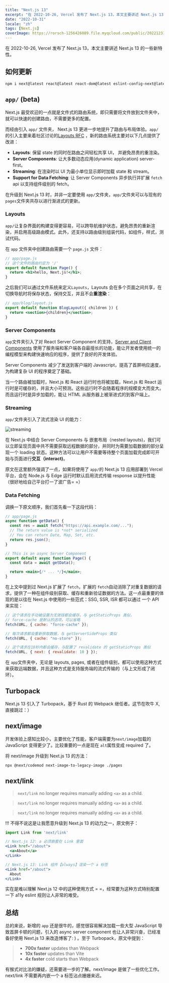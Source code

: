 ```yaml
---
title: "Next.js 13"
excerpt: "在 2022-10-26, Vercel 发布了 Next.js 13，本文主要讲述 Next.js 13 的一些新特性。"
date: "2022-10-31"
locale: "zh"
tags: [Next.js]
coverImage: https://rorsch-1256426089.file.myqcloud.com/public/202212312152644.webp
---
```


在 2022-10-26, Vercel 发布了 Next.js 13，本文主要讲述 Next.js 13 的一些新特性。

## 如何更新

```bash
npm i next@latest react@latest react-dom@latest eslint-config-next@latest
```

## `app/` (beta)

Next.js 最受欢迎的一点就是文件式的路由系统，即只需要将文件放到文件夹中，就可以快速的创建路由，不需要更多的配置。

而经由引入 `app/` 文件夹， Next.js 13 更进一步地提升了路由与布局体验。`app/` 的引入主要来着社区讨论的[Layouts RFC](https://nextjs.org/blog/layouts-rfc) ，新的路由系统主要对以下几点提供了改进：

- **Layouts**: 保留 state 的同时在路由之间轻松共享 UI， 并避免昂贵的重渲染。
- **Server Components**: 让大多数动态应用(dynamic application) server-first。
- **Streaming**: 在渲染时以 UI 为最小单位显示即时加载 state 和 stream。
- **Support for Data Fetching**: 让 Server Components 异步执行并扩展 `fetch` api 以支持组件级别的 fetch。

在升级到 Next.js 13 时，并非一定要使用 `app/`文件夹，`app/`文件夹可以与现有的`pages`文件夹共存以进行渐进式的更新。

### Layouts

`app/`让复杂界面的构建变得更容易，可以跨导航维护状态，避免昂贵的重新渲染，并启用高级路由模式。此外，还支持以路由级别组装代码，如组件，样式，测试代码。

在 `app` 文件夹中创建路由需要一个 `page.js` 文件：

```jsx
// app/page.js
// 这个文件的路由约定为 '/'
export default function Page() {
  return <h1>hello, Next.js!</h1>;
}
```

之后我们可以通过文件系统来定义`Layouts`，Layouts 会在多个页面之间共享，在切换导航时将保存状态，保持交互，并且不会**重渲染**：

```jsx
// app/blog/layout.js
export default function BlogLayout({ children }) {
  return <section>{children}</section>;
}
```

### Server Components

`app`文件夹引入了对 React Server Component 的支持，[Server and Client Components](https://beta.nextjs.org/docs/rendering/server-and-client-components) 使用了服务端和客户端各自最擅长的功能，能让开发者使用统一的编程模型来构建快速响应的程序，提供了良好的开发体验。

Server Components 减少了发送到客户端的 Javascript，提高了首屏响应速度，为构建复杂 UI 的程序奠定了基础。

当一个路由被加载时，Next.js 和 React 运行时也将被加载，Next.js 和 React 运行时是可缓存的，并且大小可预测。这些运行时不会随着程序的规模变大而变大。而且运行时是异步加载的，能让 HTML 从服务器上被渐进式的到客户端上。

### Streaming

`app/`文件夹引入了流式渲染 UI 的能力：

![streaming](https://rorsch-1256426089.file.myqcloud.com/public/202210312242050.webp)

在 Next.js 中结合 Server Components 与 嵌套布局（nested layouts)，我们可以立即呈现页面中共不需要获取远程数据的部分，并同时为需要加载数据的部分呈现一个 loading 状态。这种方法可以让用户不需要等待整个页面加载完成即可开始与页面进行**交互（interact)**。

原文在这里额外强调了一点，如果将使用了 `app/`的 Next.js 13 应用部署到 Vercel 平台，会在 Node.js 与 Edge 运行时默认启用流式传输 response 以提升性能（很好地给自己平台打一了波广告= =）

### Data Fetching

调换一下原文顺序，我们首先看一下这段代码：

```jsx
// app/page.js
async function getData() {
  const res = await fetch("https://api.example.com/...");
  // The return value is *not* serialized
  // You can return Date, Map, Set, etc.
  return res.json();
}

// This is an async Server Component
export default async function Page() {
  const data = await getData();

  return <main>{/* ... */}</main>;
}
```

在上文中提到过 Next.js 扩展了 `fetch`，扩展的 `fetch`自动消除了对重复数据的请求，提供了一种在组件级别获取、缓存和重新验证数据的方法。这一点最重要的体现的是以往在 Next.js 中使用的一些范式：SSG, SSR, ISR 都可以通过 一个 API 来实现：

```javascript
// 这个请求在手动被设置为无效钱都会缓存，与 getStaticProps 类似，
// force-cache 是默认的选项，可以省略
fetch(URL, { cache: "force-cache" });

// 每次请求都会重新获取数据，与 getServerSideProps 类似
fetch(URL, { cache: "no-store" });

// 这个请求在10秒内都会缓存，与配置了 revalidate 的 getStaticProps 类似
fetch(URL, { next: { revalidate: 10 } });
```

在 `app`文件夹中，无论是 layouts, pages, 或者在组件级别，都可以使用这种方式来获取远端数据，并且这种方式是支持服务端的流式传输的（与上文形成了闭环）。

## Turbopack

Next.js 13 引入了 Turbopack，基于 Rust 的 Webpack 继任者。这节在吹牛 X, 直接跳过：）

## next/image

开发体验上感知比较小，主要优化了性能，客户端需要为`next/image`加载的 JavaScript 变得更少了。比较重要的一点是现在 `alt`属性变成 required 了。

将 next/image 升级到 Next.js 13 的方法：

```bash
npx @next/codemod next-image-to-legacy-image ./pages
```

## next/link

> `next/link` no longer requires manually adding `<a>` as a child.

> `next/link` no longer requires manually adding `<a>` as a child.

> `next/link` no longer requires manually adding `<a>` as a child.

!!! 不得不说这是让我愿意升级到 Next.js 13 的动力之一，原文例子：

```jsx
import Link from 'next/link'

// Next.js 12: a 必须嵌套在 Link 里面
<Link href="/about">
  <a>About</a>
</Link>

// Next.js 13: Link 组件【always】渲染一个 a 标签
<Link href="/about">
  About
</Link>
```

实在是难以理解 Next.js 12 中的这种使用方式 = =，经常要为这种方式特别配置一下 a11y eslint 规则让人非常的难受。

## 总结

总的来说，新增的 `app` 还是很牛的，感觉很容易解决加载一些大型 JavaScript 导致首屏卡顿的问题，引入的 async server component 也让人非常兴奋，已经准备好使用 Next.js 13 来改造博客了: ) 。至于 Turbopack，原文中提到：

> - **700x faster** updates than Webpack
> - **10x faster** updates than Vite
> - **4x faster** cold starts than Webpack

有猴式对比法的嫌疑，还需要进一步的了解。next/image 是做了一些优化工作。next/link 不需要再内嵌一个 a 标签沾点姗姗来迟。
